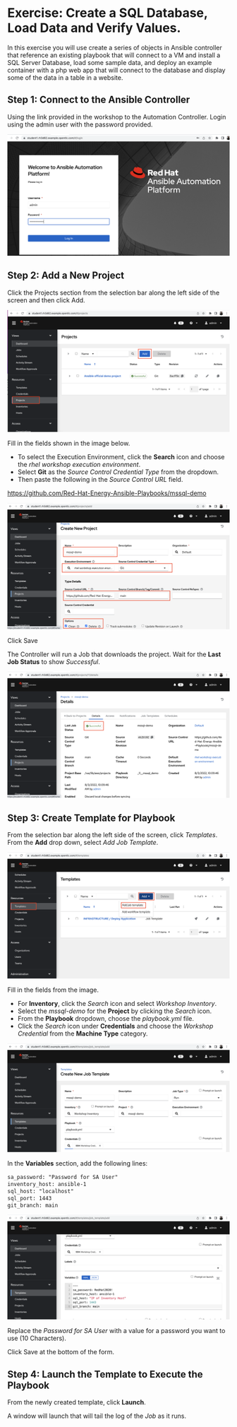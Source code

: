 # Exercise: Create a SQL Database, Load Data and Verify Values.

In this exercise you will use create a series of objects in Ansible controller that reference an existing playbook that will connect to a VM and install a SQL Server Database, load some sample data, and deploy an example container with a php web app that will connect to the database and display some of the data in a table in a website.

## Step 1: Connect to the Ansible Controller

Using the link provided in the workshop to the Automation Controller.  Login using the admin user with the password provided.

![Controller Login](/images/ControllerLogin.png)

## Step 2: Add a New Project

Click the Projects section from the selection bar along the left side of the screen and then click Add.

![Add Project](/images/AddProject.png)

Fill in the fields shown in the image below.  
 - To select the Execution Environment, click the **Search** icon and choose the *rhel workshop execution environment*.  
 - Select **Git** as the *Source Control Credential Type* from the dropdown.  
 - Then paste the following in the *Source Control URL* field.

https://github.com/Red-Hat-Energy-Ansible-Playbooks/mssql-demo

![Project Details](/images/ProjectDetails.png)

Click Save

The Controller will run a Job that downloads the project.  Wait for the **Last Job Status** to show *Successful*. 

![Project Status](/images/ProjectRefresh.png)

## Step 3: Create Template for Playbook

From the selection bar along the left side of the screen, click *Templates*.  From the **Add** drop down, select *Add Job Template*.

![Create Template](/images/CreateTemplate.png)

Fill in the fields from the image. 
 - For **Inventory**, click the *Search* icon and select *Workshop Inventory*.
 - Select the *mssql-demo*  for the **Project** by clicking the *Search* icon.
 - From the **Playbook** dropdown, choose the *playbook.yml* file.
 - Click the *Search* icon under **Credentials** and choose the *Workshop Credential* from the **Machine Type** category.

![Create Template 1](/images/JobTemplate1.png)

In the **Variables** section, add the following lines:

```
sa_password: "Password for SA User"
inventory_host: ansible-1
sql_host: "localhost"
sql_port: 1443
git_branch: main
```

![Create Template 2](/images/JobTemplate2.png)

Replace the *Password for SA User* with a value for a password you want to use (10 Characters).

Click Save at the bottom of the form.


## Step 4: Launch the Template to Execute the Playbook

From the newly created template, click **Launch**.

A window will launch that will tail the log of the *Job* as it runs.

